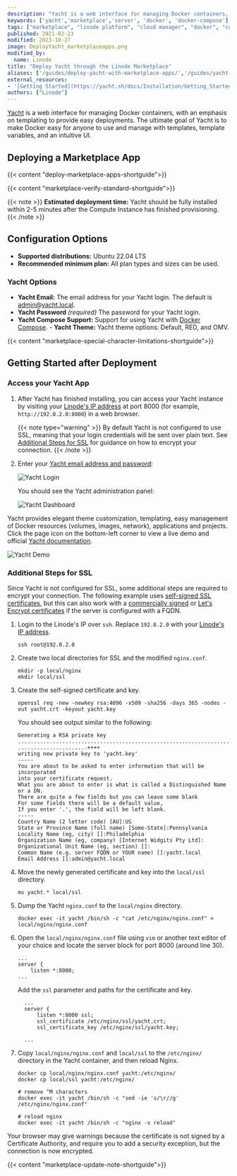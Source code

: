```yaml
---
description: "Yacht is a web interface for managing Docker containers, with an emphasis on templating. Learn how to deploy Yacht on Linode using Marketplace Apps."
keywords: ['yacht','marketplace','server', 'docker', 'docker-compose']
tags: ["marketplace", "linode platform", "cloud manager", "docker", "container"]
published: 2021-02-23
modified: 2023-10-27
image: DeployYacht_marketplaceapps.png
modified_by:
  name: Linode
title: "Deploy Yacht through the Linode Marketplace"
aliases: ['/guides/deploy-yacht-with-marketplace-apps/','/guides/yacht-marketplace-app/']
external_resources:
- '[Getting Started](https://yacht.sh/docs/Installation/Getting_Started)'
authors: ["Linode"]
---
```


[Yacht](https://yacht.sh/) is a web interface for managing Docker containers, with an emphasis on templating to provide easy deployments. The ultimate goal of Yacht is to make Docker easy for anyone to use and manage with templates, template variables, and an intuitive UI.

## Deploying a Marketplace App

{{< content "deploy-marketplace-apps-shortguide">}}

{{< content "marketplace-verify-standard-shortguide">}}

{{< note >}}
**Estimated deployment time:** Yacht should be fully installed within 2-5 minutes after the Compute Instance has finished provisioning.
{{< /note >}}

## Configuration Options

- **Supported distributions:** Ubuntu 22.04 LTS
- **Recommended minimum plan:** All plan types and sizes can be used.

### Yacht Options

- **Yacht Email:** The email address for your Yacht login. The default is admin@yacht.local.
- **Yacht Password** *(required)* The password for your Yacht login.
- **Yacht Compose Support:** Support for using Yacht with [Docker Compose](https://yacht.sh/Advanced/docker-compose/). - **Yacht Theme:** Yacht theme options: Default, RED, and OMV.

{{< content "marketplace-special-character-limitations-shortguide">}}

## Getting Started after Deployment

### Access your Yacht App

1. After Yacht has finished installing, you can access your Yacht instance by visiting your [Linode's IP address](/docs/guides/find-your-linodes-ip-address/) at port 8000 (for example, `http://192.0.2.0:8000`) in a web browser.

    {{< note type="warning" >}}
    By default Yacht is not configured to use SSL, meaning that your login credentials will be sent over plain text. See [Additional Steps for SSL](#additional-steps-for-ssl) for guidance on how to encrypt your connection.
    {{< /note >}}

1. Enter your [Yacht email address and password](#yacht-options):

    ![Yacht Login](yacht-login.png)

    You should see the Yacht administration panel:

    ![Yacht Dashboard](yacht-dashboard.png)


Yacht provides elegant theme customization, templating, easy management of Docker resources (volumes, images, network), applications and projects. Click the page icon on the bottom-left corner to view a live demo and official [Yacht documentation](https://yacht.sh/).

![Yacht Demo](yacht-demo.png)

### Additional Steps for SSL

Since Yacht is not configured for SSL, some additional steps are required to encrypt your connection. The following example uses [self-signed SSL certificates](/docs/guides/create-a-self-signed-tls-certificate/), but this can also work with a [commercially signed](/docs/guides/obtain-a-commercially-signed-tls-certificate/) or [Let's Encrypt certificates](/docs/guides/install-lets-encrypt-to-create-ssl-certificates/) if the server is configured with a FQDN.

1. Login to the Linode's IP over `ssh`. Replace `192.0.2.0` with your [Linode's IP address](/docs/guides/find-your-linodes-ip-address/).

    ```command
    ssh root@192.0.2.0
    ```

1. Create two local directories for SSL and the modified `nginx.conf`.

    ```command
    mkdir -p local/nginx
    mkdir local/ssl
    ```

1. Create the self-signed certificate and key.

    ```command
    openssl req -new -newkey rsa:4096 -x509 -sha256 -days 365 -nodes -out yacht.crt -keyout yacht.key
    ```

    You should see output similar to the following:

    ```output
    Generating a RSA private key
    ...............................................................................................................................................+
    ......................++++
    writing new private key to 'yacht.key'
    -----
    You are about to be asked to enter information that will be incorporated
    into your certificate request.
    What you are about to enter is what is called a Distinguished Name or a DN.
    There are quite a few fields but you can leave some blank
    For some fields there will be a default value,
    If you enter '.', the field will be left blank.
    -----
    Country Name (2 letter code) [AU]:US
    State or Province Name (full name) [Some-State]:Pennsylvania
    Locality Name (eg, city) []:Philadelphia
    Organization Name (eg, company) [Internet Widgits Pty Ltd]:
    Organizational Unit Name (eg, section) []:
    Common Name (e.g. server FQDN or YOUR name) []:yacht.local
    Email Address []:admin@yacht.local
    ```

1. Move the newly generated certificate and key into the `local/ssl` directory.

    ```command
    mv yacht.* local/ssl
    ```

1. Dump the Yacht `nginx.conf` to the `local/nginx` directory.

    ```command
    docker exec -it yacht /bin/sh -c "cat /etc/nginx/nginx.conf" > local/nginx/nginx.conf
    ```

1. Open the `local/nginx/nginx.conf` file using `vim` or another text editor of your choice and locate the server block for port 8000 (around line 30).

    ```file {title="local/nginx/nginx.conf"}
    ...
    server {
        listen *:8000;
    ...
    ```

     Add the `ssl` parameter and paths for the certificate and key.

    ```file {title="local/nginx/nginx.conf" lang="conf"}
      ...
      server {
          listen *:8000 ssl;
          ssl_certificate /etc/nginx/ssl/yacht.crt;
          ssl_certificate_key /etc/nginx/ssl/yacht.key;

      ...
      ```

1. Copy `local/nginx/nginx.conf` and `local/ssl` to the `/etc/nginx/` directory in the Yacht container, and then reload Nginx.

    ```command
    docker cp local/nginx/nginx.conf yacht:/etc/nginx/
    docker cp local/ssl yacht:/etc/nginx/

    # remove ^M characters
    docker exec -it yacht /bin/sh -c "sed -ie 's/\r//g' /etc/nginx/nginx.conf"

    # reload nginx
    docker exec -it yacht /bin/sh -c "nginx -s reload"
    ```

Your browser may give warnings because the certificate is not signed by a Certificate Authority, and require you to add a security exception, but the connection is now encrypted.

{{< content "marketplace-update-note-shortguide">}}